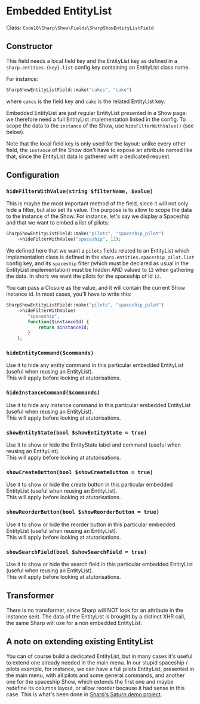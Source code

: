 # Embedded EntityList

Class: `Code16\Sharp\Show\Fields\SharpShowEntityListField`

## Constructor

This field needs a local field key and the EntityList key as defined in a `sharp.entities.{key}.list` config key containing an EntityList class name. 

For instance:

```php
SharpShowEntityListField::make("cakes", "cake")
```

where `cakes` is the field key and `cake` is the related EntityList key.

Embedded EntityList are just regular EntityList presented in a Show page: we therefore need a full EntityList implementation linked in the config. To scope the data to the `instance` of the Show, use `hideFilterWithValue()` (see below).

Note that the local field key is only used for the layout: unlike every other field, the `instance` of the Show don't have to expose an attribute named like that, since the EntityList data is gathered with a dedicated request.


## Configuration


### `hideFilterWithValue(string $filterName, $value)`

This is maybe the most important method of the field, since it will not only hide a filter, but also set its value. The purpose is to allow to scope the data to the instance of the Show. For instance, let's say we display a Spaceship and that we want to embed a list of pilots:

```php
SharpShowEntityListField::make("pilots", "spaceship_pilot")
    ->hideFilterWithValue("spaceship", 12);
```

We defined here that we want a `pilots` fields related to an EntityList which implementation class is defined in the `sharp.entities.spaceship_pilot.list` config key, and its `spaceship` filter (which must be declared as usual in the EntityList implementation) must be hidden AND valued to `12` when gathering the data. In short: we want the pilots for the spaceship of id `12`.

You can pass a Closure as the value, and it will contain the current Show instance id. In most cases, you'll have to write this:

```php
SharpShowEntityListField::make("pilots", "spaceship_pilot")
    ->hideFilterWithValue(
        "spaceship", 
        function($instanceId) {
            return $instanceId;
        }
    );
```


### `hideEntityCommand($commands)`

Use it to hide any entity command in this particular embedded EntityList (useful when reusing an EntityList).  
This will apply before looking at atutorisations.

### `hideInstanceCommand($commands)`

Use it to hide any instance command in this particular embedded EntityList (useful when reusing an EntityList).  
This will apply before looking at atutorisations.

### `showEntityState(bool $showEntityState = true)`

Use it to show or hide the EntityState label and command (useful when reusing an EntityList).  
This will apply before looking at atutorisations.

### `showCreateButton(bool $showCreateButton = true)`

Use it to show or hide the create button in this particular embedded EntityList (useful when reusing an EntityList).  
This will apply before looking at atutorisations.

### `showReorderButton(bool $showReorderButton = true)`

Use it to show or hide the reorder button in this particular embedded EntityList (useful when reusing an EntityList).  
This will apply before looking at atutorisations.

### `showSearchField(bool $showSearchField = true)`

Use it to show or hide the search field in this particular embedded EntityList (useful when reusing an EntityList).  
This will apply before looking at atutorisations.


## Transformer

There is no transformer, since Sharp will NOT look for an attribute in the instance sent. The data of the EntityList is brought by a distinct XHR call, the same Sharp will use for a non embedded EntityList.


## A note on extending existing EntityList

You can of course build a dedicated EntityList, but in many cases it's useful to extend one already needed in the main menu. In our stupid spaceship / pilots example, for instance, we can have a full pilots EntityList, presented in the main menu, with all pilots and some general commands, and another one for the spaceship Show, which extends the first one and maybe redefine its columns layout, or allow reorder because it had sense in this case. This is what's been done in [Sharp's Saturn demo project](https://sharp.code16.fr/sharp/).